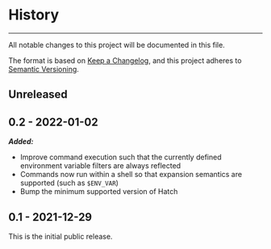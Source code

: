# History

-----

All notable changes to this project will be documented in this file.

The format is based on [Keep a Changelog](https://keepachangelog.com/en/1.0.0/), and this project adheres to [Semantic Versioning](https://semver.org/spec/v2.0.0.html).

## Unreleased

## 0.2 - 2022-01-02

***Added:***

- Improve command execution such that the currently defined environment variable filters are always reflected
- Commands now run within a shell so that expansion semantics are supported (such as `$ENV_VAR`)
- Bump the minimum supported version of Hatch

## 0.1 - 2021-12-29

This is the initial public release.
